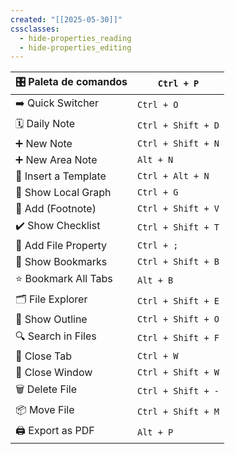 ```yaml
---
created: "[[2025-05-30]]"
cssclasses:
  - hide-properties_reading
  - hide-properties_editing
---
```


| 🎛️ Paleta de comandos | `Ctrl + P`         |
| ---------------------- | ------------------ |
| ➡️ Quick Switcher      | `Ctrl + O`         |
| 🗓️ Daily Note         | `Ctrl + Shift + D` |
| ➕ New Note             | `Ctrl + Shift + N` |
| ➕ New Area Note        | `Alt + N`          |
| 📜 Insert a Template   | `Ctrl + Alt + N`   |
| 🧠 Show Local Graph    | `Ctrl + G`         |
| 🔖 Add (Footnote)      | `Ctrl + Shift + V` |
| ✔️ Show Checklist      | `Ctrl + Shift + T` |
| 🔖 Add File Property   | `Ctrl + ;`         |
| 📑 Show Bookmarks      | `Ctrl + Shift + B` |
| ⭐ Bookmark All Tabs    | `Alt + B`          |
| 🗂️ File Explorer      | `Ctrl + Shift + E` |
| 📄 Show Outline        | `Ctrl + Shift + O` |
| 🔍 Search in Files     | `Ctrl + Shift + F` |
| 🚪 Close Tab           | `Ctrl + W`         |
| 🚪 Close Window        | `Ctrl + Shift + W` |
| 🗑️ Delete File        | `Ctrl + Shift + -` |
| 📦 Move File           | `Ctrl + Shift + M` |
| 🖨️ Export as PDF      | `Alt + P`          |
